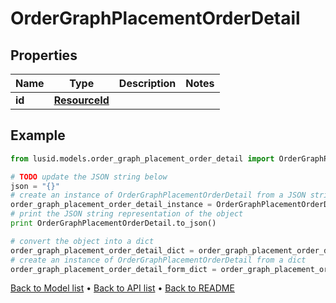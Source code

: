 # OrderGraphPlacementOrderDetail


## Properties
Name | Type | Description | Notes
------------ | ------------- | ------------- | -------------
**id** | [**ResourceId**](ResourceId.md) |  | 

## Example

```python
from lusid.models.order_graph_placement_order_detail import OrderGraphPlacementOrderDetail

# TODO update the JSON string below
json = "{}"
# create an instance of OrderGraphPlacementOrderDetail from a JSON string
order_graph_placement_order_detail_instance = OrderGraphPlacementOrderDetail.from_json(json)
# print the JSON string representation of the object
print OrderGraphPlacementOrderDetail.to_json()

# convert the object into a dict
order_graph_placement_order_detail_dict = order_graph_placement_order_detail_instance.to_dict()
# create an instance of OrderGraphPlacementOrderDetail from a dict
order_graph_placement_order_detail_form_dict = order_graph_placement_order_detail.from_dict(order_graph_placement_order_detail_dict)
```
[Back to Model list](../README.md#documentation-for-models) &#8226; [Back to API list](../README.md#documentation-for-api-endpoints) &#8226; [Back to README](../README.md)


